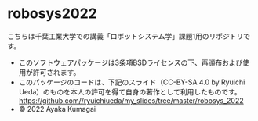# robosys2022
こちらは千葉工業大学での講義「ロボットシステム学」課題1用のリポジトリです。

* このソフトウェアパッケージは3条項BSDライセンスの下、再頒布および使用が許可されます。
* このパッケージのコードは、下記のスライド（CC-BY-SA 4.0 by Ryuichi Ueda）のものを本人の許可を得て自身の著作として利用したものです。
  https://github.com//ryuichiueda/my_slides/tree/master/robosys_2022
* © 2022 Ayaka Kumagai
